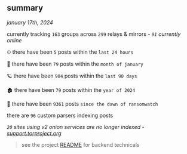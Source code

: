
## summary
_january 17th, 2024_

currently tracking `163` groups across `299` relays & mirrors - _`91` currently online_

⏲ there have been `5` posts within the `last 24 hours`

🦈 there have been `79` posts within the `month of january`

🪐 there have been `904` posts within the `last 90 days`

🏚 there have been `79` posts within the `year of 2024`

🦕 there have been `9361` posts `since the dawn of ransomwatch`

there are `96` custom parsers indexing posts

_`20` sites using v2 onion services are no longer indexed - [support.torproject.org](https://support.torproject.org/onionservices/v2-deprecation/)_

> see the project [README](https://github.com/joshhighet/ransomwatch#ransomwatch--) for backend technicals
